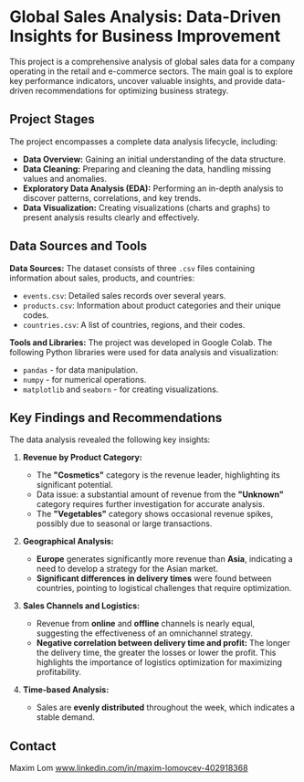 # Global Sales Analysis: Data-Driven Insights for Business Improvement

This project is a comprehensive analysis of global sales data for a company operating in the retail and e-commerce sectors. The main goal is to explore key performance indicators, uncover valuable insights, and provide data-driven recommendations for optimizing business strategy.

## Project Stages

The project encompasses a complete data analysis lifecycle, including:
* **Data Overview:** Gaining an initial understanding of the data structure.
* **Data Cleaning:** Preparing and cleaning the data, handling missing values and anomalies.
* **Exploratory Data Analysis (EDA):** Performing an in-depth analysis to discover patterns, correlations, and key trends.
* **Data Visualization:** Creating visualizations (charts and graphs) to present analysis results clearly and effectively.

## Data Sources and Tools

**Data Sources:**
The dataset consists of three `.csv` files containing information about sales, products, and countries:
* `events.csv`: Detailed sales records over several years.
* `products.csv`: Information about product categories and their unique codes.
* `countries.csv`: A list of countries, regions, and their codes.

**Tools and Libraries:**
The project was developed in Google Colab. The following Python libraries were used for data analysis and visualization:
* `pandas` - for data manipulation.
* `numpy` - for numerical operations.
* `matplotlib` and `seaborn` - for creating visualizations.

## Key Findings and Recommendations

The data analysis revealed the following key insights:

1.  **Revenue by Product Category:**
    * The **"Cosmetics"** category is the revenue leader, highlighting its significant potential.
    * Data issue: a substantial amount of revenue from the **"Unknown"** category requires further investigation for accurate analysis.
    * The **"Vegetables"** category shows occasional revenue spikes, possibly due to seasonal or large transactions.

2.  **Geographical Analysis:**
    * **Europe** generates significantly more revenue than **Asia**, indicating a need to develop a strategy for the Asian market.
    * **Significant differences in delivery times** were found between countries, pointing to logistical challenges that require optimization.

3.  **Sales Channels and Logistics:**
    * Revenue from **online** and **offline** channels is nearly equal, suggesting the effectiveness of an omnichannel strategy.
    * **Negative correlation between delivery time and profit:** The longer the delivery time, the greater the losses or lower the profit. This highlights the importance of logistics optimization for maximizing profitability.

4.  **Time-based Analysis:**
    * Sales are **evenly distributed** throughout the week, which indicates a stable demand.

## Contact

Maxim Lom
www.linkedin.com/in/maxim-lomovcev-402918368
